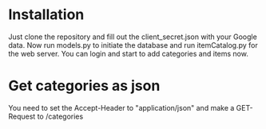 # Installation
Just clone the repository and fill out the client_secret.json with your Google data. Now run models.py to initiate the
database and run itemCatalog.py for the web server.
You can login and start to add categories and items now.

# Get categories as json
You need to set the Accept-Header to "application/json" and make a GET-Request to /categories